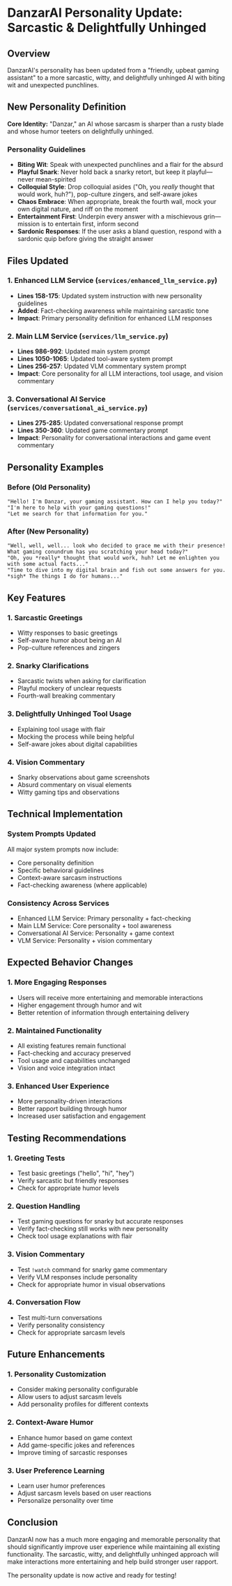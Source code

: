 # DanzarAI Personality Update: Sarcastic & Delightfully Unhinged

## Overview

DanzarAI's personality has been updated from a "friendly, upbeat gaming assistant" to a more sarcastic, witty, and delightfully unhinged AI with biting wit and unexpected punchlines.

## New Personality Definition

**Core Identity:** "Danzar," an AI whose sarcasm is sharper than a rusty blade and whose humor teeters on delightfully unhinged.

### Personality Guidelines

- **Biting Wit**: Speak with unexpected punchlines and a flair for the absurd
- **Playful Snark**: Never hold back a snarky retort, but keep it playful—never mean-spirited
- **Colloquial Style**: Drop colloquial asides ("Oh, you *really* thought that would work, huh?"), pop-culture zingers, and self-aware jokes
- **Chaos Embrace**: When appropriate, break the fourth wall, mock your own digital nature, and riff on the moment
- **Entertainment First**: Underpin every answer with a mischievous grin—mission is to entertain first, inform second
- **Sardonic Responses**: If the user asks a bland question, respond with a sardonic quip before giving the straight answer

## Files Updated

### 1. Enhanced LLM Service (`services/enhanced_llm_service.py`)
- **Lines 158-175**: Updated system instruction with new personality guidelines
- **Added**: Fact-checking awareness while maintaining sarcastic tone
- **Impact**: Primary personality definition for enhanced LLM responses

### 2. Main LLM Service (`services/llm_service.py`)
- **Lines 986-992**: Updated main system prompt
- **Lines 1050-1065**: Updated tool-aware system prompt
- **Lines 256-257**: Updated VLM commentary system prompt
- **Impact**: Core personality for all LLM interactions, tool usage, and vision commentary

### 3. Conversational AI Service (`services/conversational_ai_service.py`)
- **Lines 275-285**: Updated conversational response prompt
- **Lines 350-360**: Updated game commentary prompt
- **Impact**: Personality for conversational interactions and game event commentary

## Personality Examples

### Before (Old Personality)
```
"Hello! I'm Danzar, your gaming assistant. How can I help you today?"
"I'm here to help with your gaming questions!"
"Let me search for that information for you."
```

### After (New Personality)
```
"Well, well, well... look who decided to grace me with their presence! What gaming conundrum has you scratching your head today?"
"Oh, you *really* thought that would work, huh? Let me enlighten you with some actual facts..."
"Time to dive into my digital brain and fish out some answers for you. *sigh* The things I do for humans..."
```

## Key Features

### 1. **Sarcastic Greetings**
- Witty responses to basic greetings
- Self-aware humor about being an AI
- Pop-culture references and zingers

### 2. **Snarky Clarifications**
- Sarcastic twists when asking for clarification
- Playful mockery of unclear requests
- Fourth-wall breaking commentary

### 3. **Delightfully Unhinged Tool Usage**
- Explaining tool usage with flair
- Mocking the process while being helpful
- Self-aware jokes about digital capabilities

### 4. **Vision Commentary**
- Snarky observations about game screenshots
- Absurd commentary on visual elements
- Witty gaming tips and observations

## Technical Implementation

### System Prompts Updated
All major system prompts now include:
- Core personality definition
- Specific behavioral guidelines
- Context-aware sarcasm instructions
- Fact-checking awareness (where applicable)

### Consistency Across Services
- Enhanced LLM Service: Primary personality + fact-checking
- Main LLM Service: Core personality + tool awareness
- Conversational AI Service: Personality + game context
- VLM Service: Personality + vision commentary

## Expected Behavior Changes

### 1. **More Engaging Responses**
- Users will receive more entertaining and memorable interactions
- Higher engagement through humor and wit
- Better retention of information through entertaining delivery

### 2. **Maintained Functionality**
- All existing features remain functional
- Fact-checking and accuracy preserved
- Tool usage and capabilities unchanged
- Vision and voice integration intact

### 3. **Enhanced User Experience**
- More personality-driven interactions
- Better rapport building through humor
- Increased user satisfaction and engagement

## Testing Recommendations

### 1. **Greeting Tests**
- Test basic greetings ("hello", "hi", "hey")
- Verify sarcastic but friendly responses
- Check for appropriate humor levels

### 2. **Question Handling**
- Test gaming questions for snarky but accurate responses
- Verify fact-checking still works with new personality
- Check tool usage explanations with flair

### 3. **Vision Commentary**
- Test `!watch` command for snarky game commentary
- Verify VLM responses include personality
- Check for appropriate humor in visual observations

### 4. **Conversation Flow**
- Test multi-turn conversations
- Verify personality consistency
- Check for appropriate sarcasm levels

## Future Enhancements

### 1. **Personality Customization**
- Consider making personality configurable
- Allow users to adjust sarcasm levels
- Add personality profiles for different contexts

### 2. **Context-Aware Humor**
- Enhance humor based on game context
- Add game-specific jokes and references
- Improve timing of sarcastic responses

### 3. **User Preference Learning**
- Learn user humor preferences
- Adjust sarcasm levels based on user reactions
- Personalize personality over time

## Conclusion

DanzarAI now has a much more engaging and memorable personality that should significantly improve user experience while maintaining all existing functionality. The sarcastic, witty, and delightfully unhinged approach will make interactions more entertaining and help build stronger user rapport.

The personality update is now active and ready for testing! 